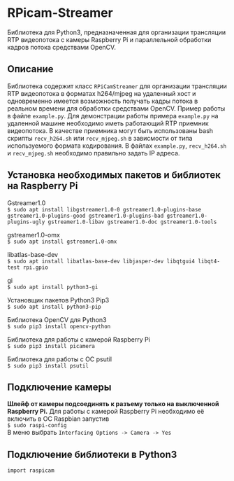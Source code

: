 # RPicam-Streamer
Библиотека для Python3, предназначенная для организации трансляции RTP видеопотока с камеры Raspberry Pi и параллельной обработки кадров потока средствами OpenCV.

## Описание
Библиотека содержит класс `RPiCamStreamer` для организации трансляции RTP видеопотока в форматах h264/mjpeg на удаленный хост и одновременно имеется возможность получать кадры потока в реальном времени для обработки средствами OpenCV.
Пример работы в файле `example.py`.
Для демонстрации работы примера `example.py` на удаленной машине необходимо иметь работающий RTP приемник видеопотока. В качестве приемника могут быть использованы bash скрипты `recv_h264.sh` или `recv_mjpeg.sh` в зависмости от типа используемого формата кодирования. В файлах `example.py`, `recv_h264.sh` и `recv_mjpeg.sh` необходимо правильно задать IP адреса.

## Установка необходимых пакетов и библиотек на Raspberry Pi
Gstreamer1.0  
```$ sudo apt install libgstreamer1.0-0 gstreamer1.0-plugins-base gstreamer1.0-plugins-good gstreamer1.0-plugins-bad gstreamer1.0-plugins-ugly gstreamer1.0-libav gstreamer1.0-doc gstreamer1.0-tools```

gstreamer1.0-omx  
```$ sudo apt install gstreamer1.0-omx```

libatlas-base-dev  
```$ sudo apt install libatlas-base-dev libjasper-dev libqtgui4 libqt4-test rpi.gpio```

gi  
```$ sudo apt install python3-gi```

Установщик пакетов Python3 Pip3  
```$ sudo apt install python3-pip```

Библиотека OpenCV для Python3  
```$ sudo pip3 install opencv-python```

Библиотека для работы с камерой Raspberry Pi  
```$ sudo pip3 install picamera```

Библиотека для работы с ОС psutil  
```$ sudo pip3 install psutil```

## Подключение камеры

**Шлейф от камеры подсоединять к разъему только на выключенной Raspberry Pi.** Для работы с камерой Raspberry Pi необходимо её включить в ОС Raspbian запустив  
```$ sudo raspi-config```  
В меню выбрать `Interfacing Options -> Camera -> Yes`

## Подключение библиотеки в Python3
```import raspicam```
